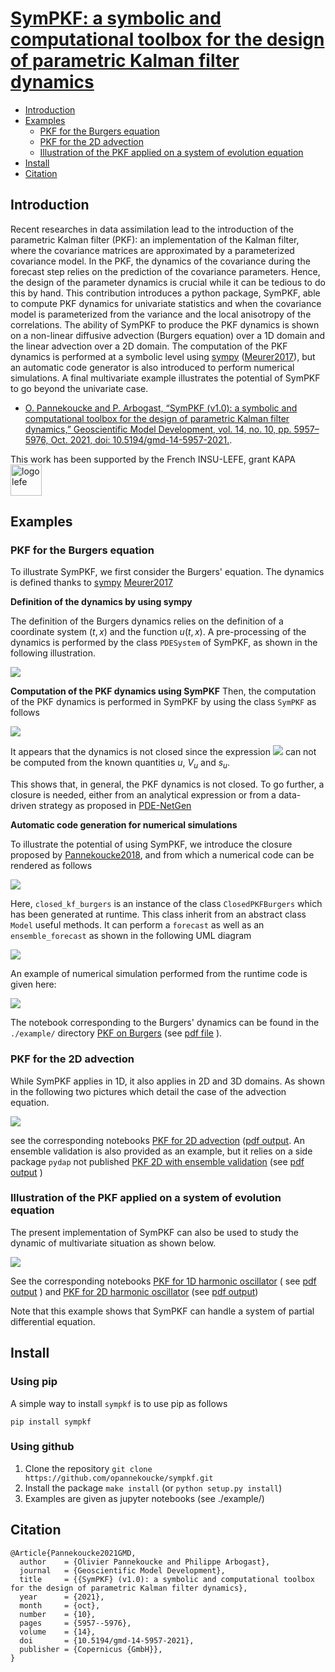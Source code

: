 [SymPKF: a symbolic and computational toolbox for the design of
parametric Kalman filter dynamics](https://github.com/opannekoucke/sympkf)<!-- omit in toc -->
===============================================


- [Introduction](#introduction)
- [Examples](#examples)
  - [PKF for the Burgers equation](#pkf-for-the-burgers-equation)
  - [PKF for the 2D advection](#pkf-for-the-2d-advection)
  - [Illustration of the PKF applied on a system of evolution equation](#illustration-of-the-pkf-applied-on-a-system-of-evolution-equation)
- [Install](#install)
- [Citation](#citation)

Introduction
------------

Recent researches in data assimilation lead to the introduction of the parametric 
Kalman filter (PKF): an implementation of the Kalman filter, where the 
covariance matrices are approximated by a parameterized covariance model. 
In the PKF, the dynamics of the covariance during the forecast step relies on 
the prediction of the covariance parameters. Hence, the design of the parameter 
dynamics is crucial while it can be tedious to do this by hand.
This contribution introduces a python package, SymPKF, able to compute PKF dynamics 
for univariate statistics and when the covariance model is parameterized from the 
variance and the local anisotropy of the correlations. The ability of SymPKF to 
produce the PKF dynamics is shown on a non-linear diffusive advection (Burgers equation) 
over a 1D domain and the linear advection over a 2D domain. The computation of the PKF 
dynamics is performed at a symbolic level using [sympy](https://www.sympy.org) ([Meurer2017][]), but an automatic code generator is also 
introduced to perform numerical simulations. A final multivariate example 
illustrates the potential of SymPKF to go beyond the univariate case.


  - [O. Pannekoucke and P. Arbogast, “SymPKF (v1.0): a symbolic and computational toolbox for the design of parametric Kalman filter dynamics,” Geoscientific Model Development, vol. 14, no. 10, pp. 5957–5976, Oct. 2021, doi: 10.5194/gmd-14-5957-2021.](https://doi.org/10.5194/gmd-14-5957-2021).

<div>
<div style="float:left">
This work has been supported by the French INSU-LEFE, grant KAPA 
</div>
<div>
<img src="./figures/logo_lefe.png" alt="logo lefe" width="50"/>  
</div>
</div>

Examples
--------

### PKF for the Burgers equation

To illustrate SymPKF, we first consider the Burgers' equation. The dynamics is defined thanks to [sympy](https://www.sympy.org) [Meurer2017][]

**Definition of the dynamics by using sympy**

The definition of the Burgers dynamics relies on the definition of a coordinate system $(t,x)$ and the function $u(t,x)$. A pre-processing of the dynamics is performed by the class `PDESystem` of SymPKF, as shown in the following illustration.

![](./figures/sympkf_burgers-definition.png)

**Computation of the PKF dynamics using SymPKF**
Then, the computation of the PKF dynamics is performed in SymPKF by using the 
class `SymPKF` as follows

![](./figures/sympkf_burgers-unclosed.png)

It appears that the dynamics is not closed since the expression ![](./figures/expectation.png) can not be computed from the known quantities $u$, $V_u$ and $s_u$.

This shows that, in general, the PKF dynamics is not closed. 
To go further, a closure is needed, either from an analytical expression or from a data-driven strategy as proposed in [PDE-NetGen][]

**Automatic code generation for numerical simulations**

To illustrate the potential of using SymPKF, we introduce the closure proposed by [Pannekoucke2018][], and from which a numerical code can be rendered as follows

![](./figures/sympkf-burgers-code.png)

Here, `closed_kf_burgers` is an instance of the class `ClosedPKFBurgers` which has been generated at runtime. This class inherit from an abstract class `Model` useful methods. It can perform a `forecast` as well as an `ensemble_forecast` as shown in the following UML diagram

![](./figures/sympkf-burgers-uml.png)

An example of numerical simulation performed from the runtime code is given here:

![](./figures/sympkf_burgers-simulation.png)

The notebook corresponding to the Burgers' dynamics can be found in the `./example/` directory [PKF on Burgers](./example/PKF%20on%20Burgers.ipynb) (see [pdf file](./example/PKF%20on%20Burgers.pdf) ).

### PKF for the 2D advection 

While SymPKF applies in 1D, it also applies in 2D and 3D domains. As shown in the following two pictures which detail the case of the advection equation.

![](./figures/sympkf_advection-pkf.png)          

see the corresponding notebooks [PKF for 2D advection](./example/PKF%20on%20the%202D%20advection.ipynb) ([pdf output](./example/PKF%20on%20the%202D%20advection.pdf). An ensemble validation is also provided as an example, but it relies on a side package `pydap` not published [PKF 2D with ensemble validation](./example/PKF%20on%20the%202D%20advection%20with%20ensemble%20validation.ipynb) (see [pdf output](./example/PKF%20on%20the%202D%20advection%20with%20ensemble%20validation.pdf) )


### Illustration of the PKF applied on a system of evolution equation

The present implementation of SymPKF can also be used to study the dynamic of multivariate situation as shown below.

![](./figures/sympkf-multivariate.png)

See the corresponding notebooks [PKF for 1D harmonic oscillator](./example/PKF%20on%20the%201D%20multivariate%20oscillator.ipynb) ( see [pdf output](./example/PKF%20on%20the%201D%20multivariate%20oscillator.pdf) ) and [PKF for 2D harmonic oscillator](./example/PKF%20on%20the%202D%20multivariate%20oscillator.ipynb) (see [pdf output](./example/PKF%20on%20the%202D%20multivariate%20oscillator.pdf))


Note that this example shows that SymPKF can handle a system of partial differential equation.

Install
-------

### Using pip

A simple way to install `sympkf` is to use pip as follows

`pip install sympkf`

### Using github
 1. Clone the repository `git clone https://github.com/opannekoucke/sympkf.git`
 1. Install the package `make install` (or `python setup.py install`)
 1. Examples are given as jupyter notebooks (see ./example/) 


Citation
--------

```
@Article{Pannekoucke2021GMD,
  author    = {Olivier Pannekoucke and Philippe Arbogast},
  journal   = {Geoscientific Model Development},
  title     = {{SymPKF} (v1.0): a symbolic and computational toolbox for the design of parametric Kalman filter dynamics},
  year      = {2021},
  month     = {oct},
  number    = {10},
  pages     = {5957--5976},
  volume    = {14},
  doi       = {10.5194/gmd-14-5957-2021},  
  publisher = {Copernicus {GmbH}},
}
```

[Meurer2017]: https://doi.org/10.7717/peerj-cs.103 "A. Meurer et al., “SymPy: symbolic computing in Python,” PeerJ Computer Science, vol. 3, p. e103, Jan. 2017, doi: 10.7717/peerj-cs.103."
[PDE-NetGen]: https://github.com/opannekoucke/pdenetgen "PDE-NetGen : from symbolic PDE representations of physical processes to trainable neural network representations"
[Pannekoucke2018]: https://doi.org/10.5194/npg-2018-10 "O. Pannekoucke, M. Bocquet, and R. Ménard, “Parametric covariance dynamics for the nonlinear diffusive Burgers’ equation,” Nonlinear Processes in Geophysics, vol. 2018, pp. 1–21, 2018, doi: https://doi.org/10.5194/npg-2018-10."